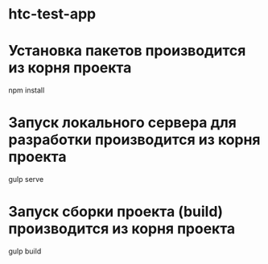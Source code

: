 # htc-test-app

# Установка пакетов производится из корня проекта
npm install

# Запуск локального сервера для разработки производится из корня проекта
gulp serve

# Запуск сборки проекта (build) производится из корня проекта
gulp build